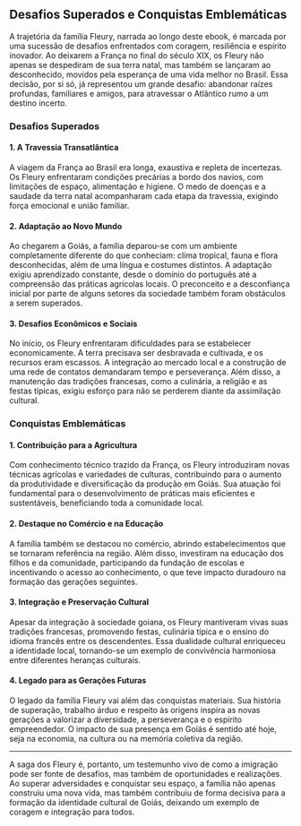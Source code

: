 ## Desafios Superados e Conquistas Emblemáticas

A trajetória da família Fleury, narrada ao longo deste ebook, é marcada por uma sucessão de desafios enfrentados com coragem, resiliência e espírito inovador. Ao deixarem a França no final do século XIX, os Fleury não apenas se despediram de sua terra natal, mas também se lançaram ao desconhecido, movidos pela esperança de uma vida melhor no Brasil. Essa decisão, por si só, já representou um grande desafio: abandonar raízes profundas, familiares e amigos, para atravessar o Atlântico rumo a um destino incerto.

### Desafios Superados

#### 1. **A Travessia Transatlântica**
A viagem da França ao Brasil era longa, exaustiva e repleta de incertezas. Os Fleury enfrentaram condições precárias a bordo dos navios, com limitações de espaço, alimentação e higiene. O medo de doenças e a saudade da terra natal acompanharam cada etapa da travessia, exigindo força emocional e união familiar.

#### 2. **Adaptação ao Novo Mundo**
Ao chegarem a Goiás, a família deparou-se com um ambiente completamente diferente do que conheciam: clima tropical, fauna e flora desconhecidas, além de uma língua e costumes distintos. A adaptação exigiu aprendizado constante, desde o domínio do português até a compreensão das práticas agrícolas locais. O preconceito e a desconfiança inicial por parte de alguns setores da sociedade também foram obstáculos a serem superados.

#### 3. **Desafios Econômicos e Sociais**
No início, os Fleury enfrentaram dificuldades para se estabelecer economicamente. A terra precisava ser desbravada e cultivada, e os recursos eram escassos. A integração ao mercado local e a construção de uma rede de contatos demandaram tempo e perseverança. Além disso, a manutenção das tradições francesas, como a culinária, a religião e as festas típicas, exigiu esforço para não se perderem diante da assimilação cultural.

### Conquistas Emblemáticas

#### 1. **Contribuição para a Agricultura**
Com conhecimento técnico trazido da França, os Fleury introduziram novas técnicas agrícolas e variedades de culturas, contribuindo para o aumento da produtividade e diversificação da produção em Goiás. Sua atuação foi fundamental para o desenvolvimento de práticas mais eficientes e sustentáveis, beneficiando toda a comunidade local.

#### 2. **Destaque no Comércio e na Educação**
A família também se destacou no comércio, abrindo estabelecimentos que se tornaram referência na região. Além disso, investiram na educação dos filhos e da comunidade, participando da fundação de escolas e incentivando o acesso ao conhecimento, o que teve impacto duradouro na formação das gerações seguintes.

#### 3. **Integração e Preservação Cultural**
Apesar da integração à sociedade goiana, os Fleury mantiveram vivas suas tradições francesas, promovendo festas, culinária típica e o ensino do idioma francês entre os descendentes. Essa dualidade cultural enriqueceu a identidade local, tornando-se um exemplo de convivência harmoniosa entre diferentes heranças culturais.

#### 4. **Legado para as Gerações Futuras**
O legado da família Fleury vai além das conquistas materiais. Sua história de superação, trabalho árduo e respeito às origens inspira as novas gerações a valorizar a diversidade, a perseverança e o espírito empreendedor. O impacto de sua presença em Goiás é sentido até hoje, seja na economia, na cultura ou na memória coletiva da região.

---

A saga dos Fleury é, portanto, um testemunho vivo de como a imigração pode ser fonte de desafios, mas também de oportunidades e realizações. Ao superar adversidades e conquistar seu espaço, a família não apenas construiu uma nova vida, mas também contribuiu de forma decisiva para a formação da identidade cultural de Goiás, deixando um exemplo de coragem e integração para todos.
